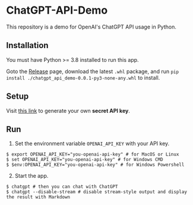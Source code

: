 # ChatGPT-API-Demo

This repository is a demo for OpenAI's ChatGPT API usage in Python.

## Installation

You must have Python >= 3.8 installed to run this app.

Goto the [Release](./releases) page, download the latest `.whl` package, and run `pip install ./chatgpt_api_demo-0.0.1-py3-none-any.whl` to install.

## Setup

Visit [this link](https://platform.openai.com/account/api-keys) to generate your own **secret API key**. 

## Run

1. Set the environment variable `OPENAI_API_KEY` with your API key.

```
$ export OPENAI_API_KEY="you-openai-api-key" # for MacOS or Linux
$ set OPENAI_API_KEY="you-openai-api-key" # for Windows CMD
$ $env:OPENAI_API_KEY="you-openai-api-key" # for Windows Powershell
```

2. Start the app.

```
$ chatgpt # then you can chat with ChatGPT
$ chatgpt --disable-stream # disable stream-style output and display the result with Markdown
```
